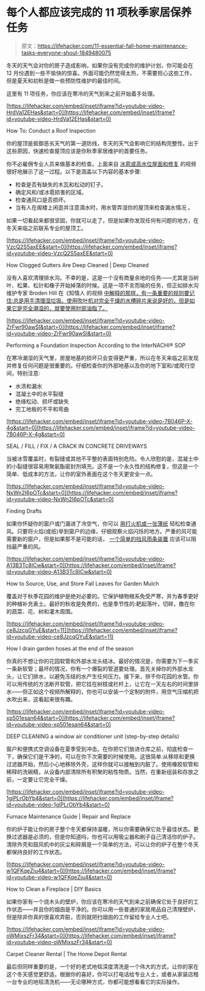 # 每个人都应该完成的 11 项秋季家居保养任务

> 原文：<https://lifehacker.com/11-essential-fall-home-maintenance-tasks-everyone-shoul-1849480075>

冬天的天气会对你的房子造成影响，如果你没有完成你的维护计划，你可能会在 12 月份遇到一些不愉快的惊喜。外面可能仍然觉得太热，不需要担心这些工作，但是夏天和初秋是做一些预防性维护的最佳时间。

这里有 11 项任务，你应该在寒冷的天气到来之前开始着手处理。

 [https://lifehacker.com/embed/inset/iframe?id=youtube-video-HrdVa12EHas&start=0](https://lifehacker.com/embed/inset/iframe?id=youtube-video-HrdVa12EHas&start=0)

<figcaption class="sc-1ptbguh-0 hxeMec caption">How To: Conduct a Roof Inspection</figcaption> 

你的屋顶是抵御恶劣天气的第一道防线，冬天的天气会影响它的结构完整性。出于这些原因，快速检查屋顶应该是你秋季家居维护的首要任务。

你不必雇佣专业人员来做基本的检查。上面来自 [冰雹或高水位屋面和修复](https://www.youtube.com/watch?v=HrdVa12EHas) 的视频很好地展示了这一过程。以下是涵盖以下内容的基本步骤:

*   检查是否有缺失的木瓦和松动的钉子。
*   确定风和/或冰雹损害的区域。
*   检查通风口是否损坏。
*   当有人在阁楼上闲逛并注意滴水时，用水管弄湿你的屋顶来检查漏水情况 。

如果一切看起来都很坚固，你就可以走了，但是如果你发现任何有问题的地方，在冬天来临之前联系专业的屋顶工。

 [https://lifehacker.com/embed/inset/iframe?id=youtube-video-VzcQ2S5axEE&start=0](https://lifehacker.com/embed/inset/iframe?id=youtube-video-VzcQ2S5axEE&start=0)

<figcaption class="sc-1ptbguh-0 hxeMec caption">How Clogged Gutters Are Deep Cleaned | Deep Cleaned</figcaption> 

没有人喜欢清理排水沟。不幸的是，这是一个没有商量余地的任务——尤其是当树叶、松果、松针和橡子开始掉落的时候。这是一项不言而喻的任务，但正如排水沟维护专家 Broden Hill 在《知情人 的视频 [中解释的那样，有一条重要的规则要记住:总是用手清理湿垃圾。使用吹叶机对完全干燥的水槽碎片来说是好的，但是如果它是完全潮湿的，就要使用肘部油脂了。](https://youtu.be/VzcQ2S5axEE)

 [https://lifehacker.com/embed/inset/iframe?id=youtube-video-ZrFwr90awSI&start=0](https://lifehacker.com/embed/inset/iframe?id=youtube-video-ZrFwr90awSI&start=0)

<figcaption class="sc-1ptbguh-0 hxeMec caption">Performing a Foundation Inspection According to the InterNACHI® SOP</figcaption> 

在寒冷潮湿的天气里，房屋地基的损坏只会变得更严重，所以在冬天来临之前发现并修复任何问题是很重要的。仔细检查你的外部地基以及你的地下室和/或爬行空间，特别注意:

*   水渍和漏水
*   混凝土中的水平裂缝
*   绝缘松动、损坏或缺失
*   完工地板的不平和弯曲

 [https://lifehacker.com/embed/inset/iframe?id=youtube-video-7B046P-X-4g&start=0](https://lifehacker.com/embed/inset/iframe?id=youtube-video-7B046P-X-4g&start=0)

<figcaption class="sc-1ptbguh-0 hxeMec caption">SEAL / FILL / FIX / A CRACK IN CONCRETE DRIVEWAYS</figcaption> 

当被冰雪覆盖时，有裂缝或其他不平整的表面特别危险。令人欣慰的是，混凝土中的小裂缝很容易用聚氨酯密封剂填充。这不是一个永久性的结构修复，但这是一个简单、低成本的方法，让你的室外表面在这个冬天更安全一点。

 [https://lifehacker.com/embed/inset/iframe?id=youtube-video-NxWn2I6pOTc&start=0](https://lifehacker.com/embed/inset/iframe?id=youtube-video-NxWn2I6pOTc&start=0)

<figcaption class="sc-1ptbguh-0 hxeMec caption">Finding Drafts</figcaption> 

如果你怀疑你的窗户或门漏进了冷空气，你可以 [用打火机或一张薄纸](https://www.youtube.com/watch?v=NxWn2I6pOTc) 轻松检查通风。只要将火焰(或纸)举到窗户的边缘，仔细观察火焰闪烁的地方。严重的风可能需要新的窗户，但是如果那不是可能的话， [一个简单的挡风雨条装置](https://www.youtube.com/watch?v=sAPv9wdrNuo) 应该可以阻挡最严重的风。

 [https://lifehacker.com/embed/inset/iframe?id=youtube-video-A13B3Tc8ICw&start=0](https://lifehacker.com/embed/inset/iframe?id=youtube-video-A13B3Tc8ICw&start=0)

<figcaption class="sc-1ptbguh-0 hxeMec caption">How to Source, Use, and Store Fall Leaves for Garden Mulch</figcaption> 

覆盖对于秋季花园的维护是绝对必要的。它保护植物根系免受严寒，并为春季更好的种植补充表土。最好的秋收是免费的，也是季节性的:耙起落叶，切碎，撒在你的蔬菜、花、树和灌木周围。

 [https://lifehacker.com/embed/inset/iframe?id=youtube-video-ce8JzcqGYuE&start=11](https://lifehacker.com/embed/inset/iframe?id=youtube-video-ce8JzcqGYuE&start=11)

<figcaption class="sc-1ptbguh-0 hxeMec caption">How I drain garden hoses at the end of the season</figcaption> 

你真的不想让你的花园软管和外部水龙头结冰。最好的情况是，你需要为下一季买一条新软管；最坏的情况，你有一个爆裂的管道要处理。首先关掉你的外部水龙头，让它们排水，以避免冻结的水产生任何压力。接下来，排干你花园的水管。你可以用传统的方法断开软管，把它挂在树枝或栏杆上，让它在一天左右的时间里排水——但正如这个视频所解释的，你也可以安装一个定制的附件，用空气压缩机把水吹出来，这看起来很有趣。

 [https://lifehacker.com/embed/inset/iframe?id=youtube-video-xp501esan64&start=0](https://lifehacker.com/embed/inset/iframe?id=youtube-video-xp501esan64&start=0)

<figcaption class="sc-1ptbguh-0 hxeMec caption">DEEP CLEANING a window air conditioner unit (step-by-step details)</figcaption> 

窗户和便携式空调设备在夏季受到冲击。在你把它们放进仓库之前，彻底检查一下，确保它们是干净的，可以在你下次需要的时候使用。这很简单:从移除和更换过滤器开始，然后小心地移除外壳，这样你就可以接触到内脏了。使用橡胶软管和稀释的洗碗精，从设备内部清除所有积聚的粘性物质。当然，在重新组装和存放之前，一定要让它完全干燥。

 [https://lifehacker.com/embed/inset/iframe?id=youtube-video-1giPLrObYb4&start=0](https://lifehacker.com/embed/inset/iframe?id=youtube-video-1giPLrObYb4&start=0)

<figcaption class="sc-1ptbguh-0 hxeMec caption">Furnace Maintenance Guide | Repair and Replace</figcaption> 

你的炉子能让你的房子整个冬天都保持温暖，所以你需要确保它处于最佳状态。更换过滤器是必须的，但是你知道吗，你也可以用吸尘器和刷子自己清洁你的炉子。清除外壳和鼓风机中的灰尘和碎屑是一个简单的方法，可以让你的炉子在整个冬天都保持良好的工作状态。

 [https://lifehacker.com/embed/inset/iframe?id=youtube-video-w1QFKqeZiu4&start=0](https://lifehacker.com/embed/inset/iframe?id=youtube-video-w1QFKqeZiu4&start=0)

<figcaption class="sc-1ptbguh-0 hxeMec caption">How to Clean a Fireplace | DIY Basics</figcaption> 

如果你家有一个烧木头的壁炉，你应该在寒冷的天气到来之前确保它处于良好的工作状态——并且你的烟囱是干净的。你可以用一些普通的家居用品自己清理壁炉，但是除非你真的很喜欢弄脏，否则就把扫烟囱的工作留给专业人士吧。

 [https://lifehacker.com/embed/inset/iframe?id=youtube-video-oWMixszFr34&start=0](https://lifehacker.com/embed/inset/iframe?id=youtube-video-oWMixszFr34&start=0)

<figcaption class="sc-1ptbguh-0 hxeMec caption">Carpet Cleaner Rental | The Home Depot Rental</figcaption> 

最后但同样重要的是，一个好的老式地毯深度清洗是一个伟大的方式，让你的家在这个冬天感觉更舒适。根据你的喜好，你可以打电话给专业人士，或者从家装店租一台专业的地毯清洗机——无论哪种方式，你都可能想看看它的实际操作。